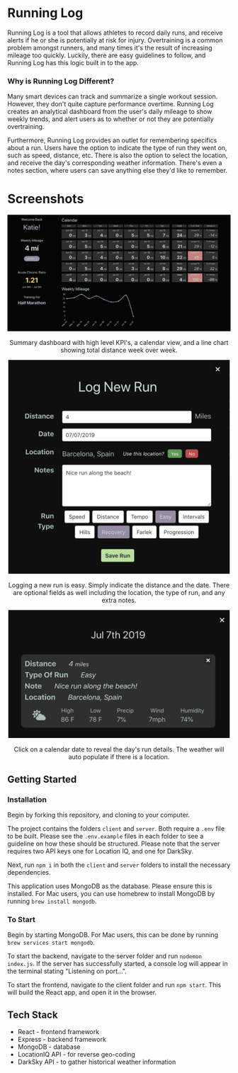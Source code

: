 # Running Log

Running Log is a tool that allows athletes to record daily runs, and receive alerts if he or she is potentially at risk for injury. Overtraining is a common problem amongst runners, and many times it's the result of increasing mileage too quickly. Luckily, there are easy guidelines to follow, and Running Log has this logic built in to the app. 

### Why is Running Log Different?

Many smart devices can track and summarize a single workout session. However, they don't quite capture performance overtime. Running Log creates an analytical dashboard from the user's daily mileage to show weekly trends, and alert users as to whether or not they are potentially overtraining. 

Furthermore, Running Log provides an outlet for remembering specifics about a run. Users have the option to indicate the type of run they went on, such as speed, distance, etc. There is also the option to select the location, and receive the day's corresponding weather information. There's even a notes section, where users can save anything else they'd like to remember.

# Screenshots

<p align="center">
    <img src="images/running-log-dashboard.png" width="775px" />
    <p align="center" font-style="italic">Summary dashboard with high level KPI's, a calendar view, and a line chart showing total distance week over week.</p>
</p>

<p align="center">
    <img src="images/running-log-addRun.png" width="500px"/>
    <p align="center" font-style="italic">Logging a new run is easy. Simply indicate the distance and the date. There are optional fields as well including the location, the type of run, and any extra notes.</p>
</p>

<p align="center">
    <img src="images/running-log-day-view.png" width="500px"/>
    <p align="center" font-style="italic">Click on a calendar date to reveal the day's run details. The weather will auto populate if there is a location.</p>
</p>


## Getting Started

### Installation
Begin by forking this repository, and cloning to your computer. 

The project contains the folders `client` and `server`. Both require a `.env` file to be built. Please see the `.env.example` files in each folder to see a guideline on how these should be structured. Please note that the server requires two API keys one for Location IQ, and one for DarkSky.

Next, run `npm i` in both the `client` and `server` folders to install the necessary dependencies.

This application uses MongoDB as the database. Please ensure this is installed. 
For Mac users, you can use homebrew to install MongoDB by running `brew install mongodb`.


### To Start
Begin by starting MongoDB. For Mac users, this can be done by running `brew services start mongodb`.

To start the backend, navigate to the server folder and run `nodemon index.js`. If the server has successfully started, a console log will appear in the terminal stating "Listening on port...".

To start the frontend, navigate to the client folder and run `npm start`. This will build the React app, and open it in the browser.


## Tech Stack

* React - frontend framework
* Express - backend framework
* MongoDB - database
* LocationIQ API - for reverse geo-coding
* DarkSky API - to gather historical weather information



